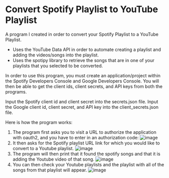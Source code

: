 # Convert Spotify Playlist to YouTube Playlist

A program I created in order to convert your Spotify Playlist to a YouTube Playlist.
- Uses the YouTube Data API in order to automate creating a playlist and adding the videos/songs into the playlist.
- Uses the spotipy library to retrieve the songs that are in one of your playlists that you selected to be converted.

In order to use this program, you must create an application/project within the Spotify Developers Console and Google Developers Console.
You will then be able to get the client ids, client secrets, and API keys from both the programs.

Input the Spotify client id and client secret into the secrets.json file.
Input the Google client id, client secret, and API key into the client_secrets.json file.

Here is how the program works:
1. The program first asks you to visit a URL to authorize the application with oauth2, and you have to enter in an authorization code:
![image](https://user-images.githubusercontent.com/90528127/137650570-9ed85c77-40f0-4189-9b3e-e2021b409f62.png)
2. It then asks for the Spotify playlist URL link for which you would like to convert to a Youtube playlist.
![image](https://user-images.githubusercontent.com/90528127/137650605-ec2bd04c-3851-4c2d-96c3-d959cf2ecce5.png)
3. The program will then print that it found the spotify songs and that it is adding the Youtube video of that song.
![image](https://user-images.githubusercontent.com/90528127/137650642-b5f75de8-b106-4c10-87ab-9a3d3bb3b497.png)
4. You can then check your Youtube playlists and the playlist with all of the songs from that playlist will appear.
![image](https://user-images.githubusercontent.com/90528127/137650685-472c2b4a-6d92-4696-976d-a3b3899d3197.png)

